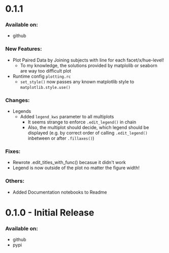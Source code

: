 
# 0.1.1
### Available on:
- github

### New Features:
- Plot Paired Data by Joining subjects with line for each facet/x/hue-level! 
  - To my knowledge, the solutions provided by matplolib or seaborn are
    way too difficult
    plot 
- Runtime config `plotting.rc`
  - `set_style()` now passes any known matplotlib style to
    `matplotlib.style.use()`
    
### Changes:
- Legends
  - Added `legend_kws` parameter to all multiplots
    - It seems strange to enforce `.edit_legend()` in chain
    - Also, the multiplot should decide, which legend should be
      displayed (e.g. by correct order of calling `.edit_legend()`
      inbetween or after `.fillaxes()`)

### Fixes:
- Rewrote .edit_titles_with_func() becasue it didn't work
- Legend is now outside of the plot no matter the figure width!

### Others:
- Added Documentation notebooks to Readme


# 0.1.0 - Initial Release
### Available on:
- github
- pypi